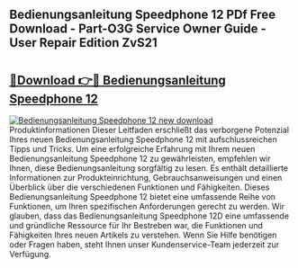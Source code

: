 ## Bedienungsanleitung Speedphone 12 PDf Free Download - Part-O3G Service Owner Guide - User Repair Edition ZvS21

# <h2><a href="http://df57y3.blite.top/?on=Bedienungsanleitung+Speedphone+12">🔗Download 👉🔴 Bedienungsanleitung Speedphone 12</a></h2>

[![Bedienungsanleitung Speedphone 12 new download](https://i.imgur.com/lujVjoI.png)](http://df57y3.blite.top/?on=Bedienungsanleitung+Speedphone+12)
Produktinformationen Dieser Leitfaden erschließt das verborgene Potenzial Ihres neuen Bedienungsanleitung Speedphone 12 mit aufschlussreichen Tipps und Tricks. Um eine erfolgreiche Erfahrung mit Ihrem neuen Bedienungsanleitung Speedphone 12 zu gewährleisten, empfehlen wir Ihnen, diese Bedienungsanleitung sorgfältig zu lesen. Es enthält detaillierte Informationen zur Produkteinrichtung, Gebrauchsanweisungen und einen Überblick über die verschiedenen Funktionen und Fähigkeiten. Dieses Bedienungsanleitung Speedphone 12 bietet eine umfassende Reihe von Funktionen, um Ihren spezifischen Anforderungen gerecht zu werden. Wir glauben, dass das Bedienungsanleitung Speedphone 12D eine umfassende und gründliche Ressource für Ihr Bestreben war, die Funktionen und Fähigkeiten Ihres neuen Artikels zu verstehen. Wenn Sie Hilfe benötigen oder Fragen haben, steht Ihnen unser Kundenservice-Team jederzeit zur Verfügung.
